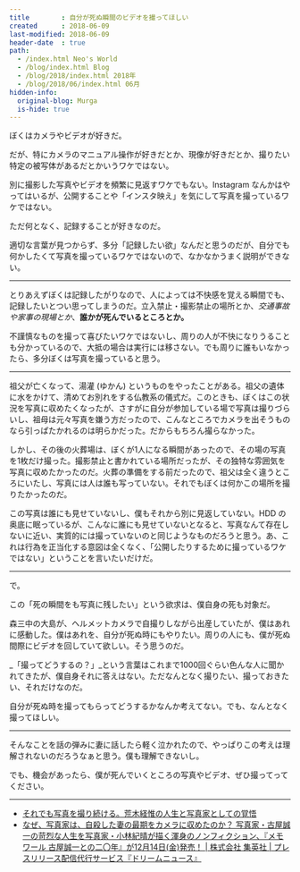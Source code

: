 ```yaml
---
title        : 自分が死ぬ瞬間のビデオを撮ってほしい
created      : 2018-06-09
last-modified: 2018-06-09
header-date  : true
path:
  - /index.html Neo's World
  - /blog/index.html Blog
  - /blog/2018/index.html 2018年
  - /blog/2018/06/index.html 06月
hidden-info:
  original-blog: Murga
  is-hide: true
---
```


ぼくはカメラやビデオが好きだ。

だが、特にカメラのマニュアル操作が好きだとか、現像が好きだとか、撮りたい特定の被写体があるだとかいうワケではない。

別に撮影した写真やビデオを頻繁に見返すワケでもない。Instagram なんかはやってはいるが、公開することや「インスタ映え」を気にして写真を撮っているワケではない。

ただ何となく、記録することが好きなのだ。

適切な言葉が見つからず、多分「記録したい欲」なんだと思うのだが、自分でも何かしたくて写真を撮っているワケではないので、なかなかうまく説明ができない。

---

とりあえずぼくは記録したがりなので、人によっては不快感を覚える瞬間でも、記録したいとつい思ってしまうのだ。立入禁止・撮影禁止の場所とか、_交通事故や家事の現場とか_、__誰かが死んでいるところとか。__

不謹慎なものを撮って喜びたいワケではないし、周りの人が不快になりうることも分かっているので、大抵の場合は実行には移さない。でも周りに誰もいなかったら、多分ぼくは写真を撮っていると思う。

---

祖父が亡くなって、湯灌 (ゆかん) というものをやったことがある。祖父の遺体に水をかけて、清めてお別れをする仏教系の儀式だ。このときも、ぼくはこの状況を写真に収めたくなったが、さすがに自分が参加している場で写真は撮りづらいし、祖母は元々写真を嫌う方だったので、こんなところでカメラを出そうものなら引っぱたかれるのは明らかだった。だからもちろん撮らなかった。

しかし、その後の火葬場は、ぼくが1人になる瞬間があったので、その場の写真を1枚だけ撮った。撮影禁止と書かれている場所だったが、その独特な雰囲気を写真に収めたかったのだ。火葬の準備をする前だったので、祖父は全く違うところにいたし、写真には人は誰も写っていない。それでもぼくは何かこの場所を撮りたかったのだ。

この写真は誰にも見せていないし、僕もそれから別に見返していない。HDD の奥底に眠っているが、こんなに誰にも見せていないとなると、写真なんて存在しないに近い、実質的には撮っていないのと同じようなものだろうと思う。あ、これは行為を正当化する意図は全くなく、「公開したりするために撮っているワケではない」ということを言いたいだけだ。

---

で。

この「死の瞬間をも写真に残したい」という欲求は、僕自身の死も対象だ。

森三中の大島が、ヘルメットカメラで自撮りしながら出産していたが、僕はあれに感動した。僕はあれを、自分が死ぬ時にもやりたい。周りの人にも、僕が死ぬ間際にビデオを回していて欲しい。そう思うのだ。

_「撮ってどうするの？」_という言葉はこれまで1000回ぐらい色んな人に聞かれてきたが、僕自身それに答えはない。ただなんとなく撮りたい、撮っておきたい、それだけなのだ。

自分が死ぬ時を撮ってもらってどうするかなんか考えてない。でも、なんとなく撮ってほしい。

---

そんなことを話の弾みに妻に話したら軽く泣かれたので、やっぱりこの考えは理解されないのだろうなぁと思う。僕も理解できないし。

でも、機会があったら、僕が死んでいくところの写真やビデオ、ぜひ撮ってってください。

---

- [それでも写真を撮り続ける。荒木経惟の人生と写真家としての覚悟](https://nostos.jp/archives/110076)
- [なぜ、写真家は、自殺した妻の最期をカメラに収めたのか？ 写真家・古屋誠一の苛烈な人生を写真家・小林紀晴が描く渾身のノンフィクション、『メモワール 古屋誠一との二〇年』が12月14日(金)発売！ | 株式会社 集英社 | プレスリリース配信代行サービス『ドリームニュース』](http://www.dreamnews.jp/press/0000065204/)
